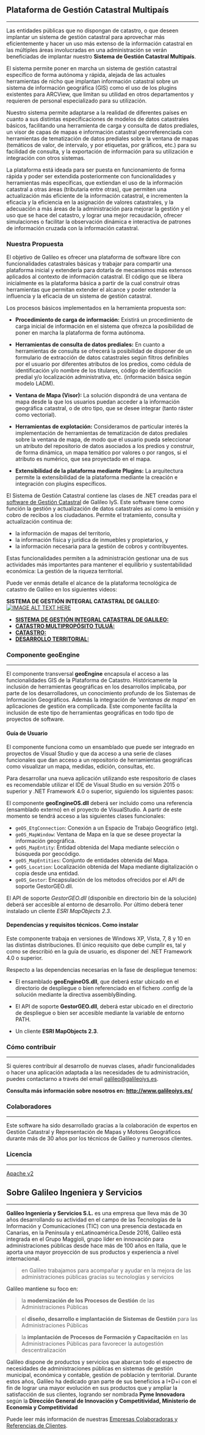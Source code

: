 ## Plataforma de Gestión Catastral Multipaís
---
Las entidades públicas que no dispongan de catastro, o que deseen implantar un sistema de gestión catastral para aprovechar más eficientemente y hacer un uso más extenso de la información catastral en las múltiples áreas involucradas en una administración se verán beneficiadas de implantar nuestro **Sistema de Gestión Catastral Multipaís**. 

El sistema permite poner en marcha un sistema de gestión catastral específico de forma autónoma y rápida, alejada de las actuales herramientas de nicho que implantan información catastral sobre un sistema de información geográfica (GIS) como el uso de los plugins existentes para ARCView, que limitan su utilidad en otros departamentos y requieren de personal especializado para su utilización.

Nuestro sistema permite adaptarse a la realidad de diferentes países en cuanto a sus distintas especificaciones de modelos de datos catastrales básicos, facilitando una herramienta de carga y consulta de datos prediales, un visor de capas de mapas e información catastral georreferenciada con herramientas de tematización de datos prediales sobre la ventana de mapas (temáticos de valor, de intervalo, y por etiquetas, por gráficos, etc.) para su facilidad de consulta, y la exportación de información para su utilización e integración con otros sistemas.

La plataforma está ideada para ser puesta en funcionamiento de forma rápida y poder ser extendida posteriormente con funcionalidades y herramientas más específicas, que extiendan el uso de la información catastral a otras áreas (tributaria entre otras), que permiten una actualización más eficiente de la información catastral, e incrementen la eficacia y la eficiencia en la asignación de valores catastrales, y la adecuación a más áreas de la administración para mejorar la gestión y el uso que se hace del catastro, y lograr una mejor recaudación, ofrecer simulaciones o facilitar la observación dinámica e interactiva de patrones de información cruzada con la información catastral.


### Nuestra Propuesta
El objetivo de Galileo es ofrecer una plataforma de software libre con funcionalidades catastrales básicas y trabajar para compartir una plataforma inicial y extenderla para dotarla de mecanismos más extensos aplicados al contexto de información catastral. El código que se libera inicialmente es la plataforma básica a partir de la cual construir otras herramientas que permitan extender el alcance y poder extender la influencia y la eficacia de un sistema de gestión catastral.

Los procesos básicos implementados en la herramienta propuesta son:

 * **Procedimiento de carga de información:** Existirá un procedimiento de carga inicial de información en el sistema que ofrezca la posibilidad de poner en marcha la plataforma de forma autónoma.

 * **Herramientas de consulta de datos prediales:** En cuanto a herramientas de consulta se ofrecerá la posibilidad de disponer de un formulario de extracción de datos catastrales según filtros definibles por el usuario por diferentes atributos de los predios, como cédula de identificación y/o nombre de los titulares, código de identificación predial y/o localización administrativa, etc. (información básica según modelo LADM).

 * **Ventana de Mapa (Visor):** La solución dispondrá de una ventana de mapa desde la que los usuarios puedan acceder a la información geográfica catastral, o de otro tipo, que se desee integrar (tanto ráster como vectorial).

 * **Herramientas de explotación:** Consideramos de particular interés la implementación de herramientas de tematización de datos prediales sobre la ventana de mapa, de modo que el usuario pueda seleccionar un atributo del repositorio de datos asociados a los predios y construir, de forma dinámica, un mapa temático por valores o por rangos, si el atributo es numérico, que sea proyectado en el mapa.

 * **Extensibilidad de la plataforma mediante Plugins:** La arquitectura permite la extensibilidad de la plataforma mediante la creación e integración con plugins específicos.

El Sistema de Gestión Catastral contiene las clases de .NET creadas para el [software de Gestión Catastral](http://www.galileoiys.es/portfolio-item/gestion-catastral/) de Galileo IyS. Este software tiene como función la gestión y actualización de datos catastrales así como la emisión y cobro de recibos a los ciudadanos. Permite el tratamiento, consulta y actualización continua de: 
* la información de mapas del territorio,
* la información física y jurídica de inmuebles y propietarios, y 
* la información necesaria para la gestión de cobros y contribuyentes.   

Estas funcionalidades permiten a la administración gestionar una de sus actividades más importantes para mantener el equilibrio y sustentabilidad económica: La gestión de la riqueza territorial.

Puede ver enmás detalle el alcance de la plataforma tecnológica de catastro de Galileo en los siguientes videos:

**SISTEMA DE GESTIÓN INTEGRAL CATASTRAL DE GALILEO:**
[![IMAGE ALT TEXT HERE](https://user-images.githubusercontent.com/36766747/36648677-87fca8b0-1a64-11e8-8c02-33307fbc833f.png)](https://youtu.be/ovHF9xIQQAw?t=31)

 * [**SISTEMA DE GESTIÓN INTEGRAL CATASTRAL DE GALILEO:**](https://youtu.be/ovHF9xIQQAw?t=31)
 * [**CATASTRO MULTIPROPÓSITO TULUÁ:**](https://youtu.be/DFPdrn-bul8)
 * [**CATASTRO:**](https://www.youtube.com/watch?v=DFPdrn-bul8)
 * [**DESARROLLO TERRITORIAL:**](https://youtu.be/DqZQLUX-ivk)



### Componente geoEngine
---

El componente transversal **geoEngine** encapsula el acceso a las funcionalidades GIS de la Plataforma de Catastro. 
Históricamente la inclusión de herramientas geográficas en los desarrollos implicaba, por parte de los desarrolladores, un conocimiento profundo de los Sistemas de Información Geográficos. Además la integración de *'ventanas de mapa'* en aplicaciones de gestión era complicada. Este componente facilita la inclusión de este tipo de herramientas geográficas en todo tipo de proyectos de software.

#### Guía de Usuario
El componente funciona como un ensamblado que puede ser integrado en proyectos de Visual Studio y que da acceso a una serie de clases funcionales que dan acceso a un repositorio de herramientas geográficas como visualizar un mapa, medidas, edición, consultas, etc.

Para desarrollar una nueva aplicación utilizando este respositorio de clases es recomendable utilizar el IDE de Visual Studio en su versión 2015 o superior y .NET Framework 4.0 o superior, siguiendo los siguientes pasos:

El componente **geoEngineOS.dll** deberá ser incluido como una referencia (ensamblado externo) en el proyecto de VisualStudio. A partir de este momento se tendrá acceso a las siguientes clases funcionales:
+ `geOS_EtgConnection`: Conexión a un Espacio de Trabajo Geográfico (etg).
+ `geOS_MapWindow`: Ventana de Mapa en la que se desee proyectar la información geográfica.
+ `geOS_MapEntity`: Entidad obtenida del Mapa mediante selección o búsqueda por geocódigo.
+ `geOS_MapEntities`: Conjunto de entidades obtenida del Mapa.
+ `geOS_Location`: Localización obtenida del Mapa mediante digitalización o copia desde una entidad.
+ `geOS_Gestor`: Encapsulación de los métodos ofrecidos por el API de soporte GestorGEO.dll.

El API de soporte _GestorGEO.dll_ (disponible en directorio bin de la solución) deberá ser accesible al entorno de desarrollo. Por último deberá tener instalado un cliente _ESRI MapObjects 2.3_.

#### Dependencias y requisitos técnicos. Como instalar
Este componente trabaja en versiones de Windows XP, Vista, 7, 8 y 10 en las distintas distribuciones. El único requisito que debe cumplir es, tal y como se describió en la guía de usuario, es disponer del .NET Framework 4.0 o superior.

Respecto a las dependencias necesarias en la fase de despliegue tenemos:

+ El ensamblado **geoEngineOS.dll**, que deberá estar ubicado en el directorio de despliegue o bien referenciado en el fichero .config de la solución mediante la directiva assemblyBinding.

+ El API de soporte **GestorGEO.dll**, deberá estar ubicado en el directorio de despliegue o bien ser accesible mediante la variable de entorno PATH.

+ Un cliente **ESRI MapObjects 2.3**.

### Cómo contribuir
---
Si quieres contribuir al desarrollo de nuevas clases, añadir funcionalidades o hacer una aplicación adaptada a las necesidades de tu administración, puedes contactarno a través del email galileo@galileoiys.es.

**Consulta más información sobre nosotros en: http://www.galileoiys.es/**

### Colaboradores
---
Este software ha sido desarrollado gracias a la colaboración de expertos en Gestión Catastral y Representación de Mapas y Motores Geográficos durante más de 30 años por los técnicos de Galileo y numerosos clientes.

### Licencia 
---
[Apache v2](https://www.apache.org/licenses/LICENSE-2.0)

## Sobre Galileo Ingeniera y Servicios 
---

**Galileo Ingeniería y Servicios S.L.** es una empresa que lleva más de 30 años desarrollando su actividad en el campo de las Tecnologías de la Información y Comunicaciones (TIC) con una presencia destacada en Canarias, en la Península y enLatinoamérica.Desde 2016, Galileo está integrada en el Grupo Maggioli, grupo líder en innovación para administraciones públicas desde hace más de 100 años en Italia, que le aporta una mayor proyección de sus productos y experiencia a nivel internacional.

 > en Galileo trabajamos para acompañar y ayudar en la mejora de las administraciones públicas gracias su tecnologías y servicios


Galileo mantiene su foco en:

 > la **modernización de los Procesos de Gestión** de las Administraciones Públicas

 > el **diseño, desarrollo e implantación de Sistemas de Gestión** para las Administraciones Públicas

 > la **implantación de Procesos de Formación y Capacitación** en las Administraciones Públicas para favorecer la autogestión descentralización

Galileo dispone de productos y servicios que abarcan todo el espectro de necesidades de administraciones públicas en sistemas de gestión municipal, económica y contable, gestión de población y territorial. Durante estos años, Galileo ha dedicado gran parte de sus beneficios a I+D+i con el fin de lograr una mayor evolución en sus productos que y ampliar la satisfacción de sus clientes, logrando ser nombrada **Pyme Innovadora** según la **Dirección General de Innovación y Competitividad, Ministerio de Economía y Competitividad**

Puede leer más información de nuestras [Empresas Colaboradoras y Referencias de Clientes](https://github.com/GalileoIyS/ecoanalytics/blob/master/Referencias.md).
